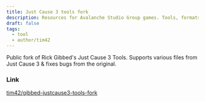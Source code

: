 ```yaml
---
title: Just Cause 3 tools fork
description: Resources for Avalanche Studio Group games. Tools, formats, info, and more
draft: false
tags:
  - tool
  - author/tim42
---
```

Public fork of Rick Gibbed's Just Cause 3 Tools. Supports various files from Just Cause 3 & fixes bugs from the original.

### Link
[tim42/gibbed-justcause3-tools-fork](https://github.com/tim42/gibbed-justcause3-tools-fork)